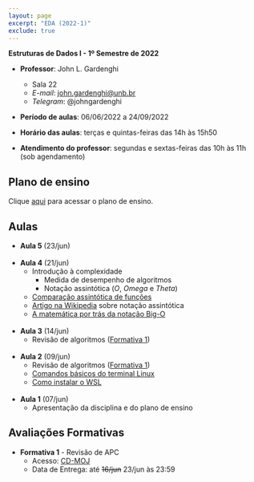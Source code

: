```yaml
---
layout: page
excerpt: "EDA (2022-1)"
exclude: true
---
```


**Estruturas de Dados I - 1º Semestre de 2022**

* **Professor**: John L. Gardenghi
  + Sala 22
  + *E-mail*: john.gardenghi@unb.br
  + *Telegram*: @johngardenghi

* **Período de aulas**: 06/06/2022 a 24/09/2022
* **Horário das aulas**: terças e quintas-feiras das 14h às 15h50
* **Atendimento do professor**: segundas e sextas-feiras das 10h às 11h (sob agendamento)

## Plano de ensino

Clique <a href="plano_eda1_22_1.pdf" target="_blank">aqui</a> para acessar o plano de ensino.

## Aulas

* **Aula 5** (23/jun)
<br /><br />
* **Aula 4** (21/jun)
  + Introdução à complexidade
    + Medida de desempenho de algoritmos
    + Notação assintótica (*O*, *Omega* e *Theta*)
  + <a href="https://www.ime.usp.br/~pf/analise_de_algoritmos/aulas/Oh.html" target="_blank">Comparação assintótica de funções</a>
  + <a href="https://en.wikipedia.org/wiki/Big_O_notation" target="_blank">Artigo na Wikipedia</a> sobre notação assintótica
  + <a href="https://towardsdatascience.com/the-math-behind-big-o-and-other-asymptotic-notations-64487889f33f" target="_blank">A matemática por trás da notação Big-O</a>
<br /><br />
* **Aula 3** (14/jun)
  + Revisão de algoritmos (<a href="https://moj.naquadah.com.br/cgi-bin/contest.sh/jl_eda_t01_f1_2022_1" target="_blank">Formativa 1</a>)
<br /><br />
* **Aula 2** (09/jun)
  + Revisão de algoritmos (<a href="https://moj.naquadah.com.br/cgi-bin/contest.sh/jl_eda_t01_f1_2022_1" target="_blank">Formativa 1</a>)
  + <a href="https://linux.ime.usp.br/~lucasmmg/livecd/documentacao/documentos/terminal/Terminal_basico.html" target="_blank">Comandos básicos do terminal Linux</a>
  + <a href="https://docs.microsoft.com/pt-br/windows/wsl/install" target="_blank">Como instalar o WSL</a>
<br /><br />
* **Aula 1** (07/jun)
  + Apresentação da disciplina e do plano de ensino

## Avaliações Formativas

* **Formativa 1** - Revisão de APC
  + Acesso: <a href="https://moj.naquadah.com.br/cgi-bin/contest.sh/jl_eda_t01_f1_2022_1" target="_blank">CD-MOJ</a>
  + Data de Entrega: até ~~16/jun~~ 23/jun às 23:59